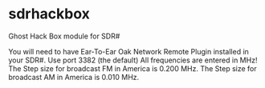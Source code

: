 # sdrhackbox
Ghost Hack Box module for SDR#

You will need to have Ear-To-Ear Oak Network Remote Plugin installed in your SDR#.
Use port 3382 (the default)
All frequencies are entered in MHz!
The Step size for broadcast FM in America is 0.200 MHz.
The Step size for broadcast AM in America is 0.010 MHz.
